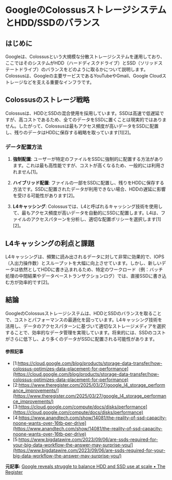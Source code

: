 # GoogleのColossusストレージシステムとHDD/SSDのバランス
## はじめに

Googleは、Colossusという大規模な分散ストレージシステムを運用しており、ここではそのシステムがHDD（ハードディスクドライブ）とSSD（ソリッドステートドライブ）のバランスをどのように取るかについて説明します。Colossusは、Googleの主要サービスであるYouTubeやGmail、Google Cloudストレージなどを支える重要なインフラです。

## Colossusのストレージ戦略

Colossusは、HDDとSSDの混合使用を採用しています。SSDは高速で低遅延ですが、高コストであるため、全てのデータをSSDに置くことは現実的ではありません。したがって、Colossusは最もアクセス頻度が高いデータをSSDに配置し、残りのデータはHDDに保存する戦略を取っています[1][2]。

### **データ配置方法**

1. **強制配置**: ユーザーが特定のファイルをSSDに強制的に配置する方法があります。これは最も高性能ですが、コストが高くなるため、一般的には利用されません[1]。
 
2. **ハイブリッド配置**: ファイルの一部をSSDに配置し、残りをHDDに保存する方法です。SSDに配置されたデータが利用できない場合、HDDの遅延に影響を受ける可能性があります[2]。

3. **L4キャッシング**: Colossusでは、L4と呼ばれるキャッシング技術を使用して、最もアクセス頻度が高いデータを自動的にSSDに配置します。L4は、ファイルのアクセスパターンを分析し、適切な配置ポリシーを選択します[1][2]。

## L4キャッシングの利点と課題

L4キャッシングは、頻繁に読み出されるデータに対して非常に効果的で、IOPS（入出力操作数）とスループットを大幅に向上させています。しかし、新しいデータは依然としてHDDに書き込まれるため、特定のワークロード（例：バッチ処理の中間結果やデータベーストランザクションログ）では、直接SSDに書き込む方が効率的です[2]。

## 結論

GoogleのColossusストレージシステムは、HDDとSSDのバランスを取ることで、コストとパフォーマンスの最適化を図っています。L4キャッシング技術を活用し、データのアクセスパターンに基づいて適切なストレージメディアを選択することで、効率的なデータ管理を実現しています。将来的には、SSDのコストがさらに低下し、より多くのデータがSSDに配置される可能性があります。

#### 参照記事
- [1:https://cloud.google.com/blog/products/storage-data-transfer/how-colossus-optimizes-data-placement-for-performance](https://cloud.google.com/blog/products/storage-data-transfer/how-colossus-optimizes-data-placement-for-performance)
- [2:https://www.theregister.com/2025/03/27/google_l4_storage_performance_improvements/](https://www.theregister.com/2025/03/27/google_l4_storage_performance_improvements/)
- [3:https://cloud.google.com/compute/docs/disks/performance](https://cloud.google.com/compute/docs/disks/performance)
- [4:https://www.anandtech.com/show/14081/the-reality-of-ssd-capacity-noone-wants-over-16tb-per-drive](https://www.anandtech.com/show/14081/the-reality-of-ssd-capacity-noone-wants-over-16tb-per-drive)
- [5:https://www.bigdatawire.com/2023/09/06/are-ssds-required-for-your-big-data-workflow-the-answer-may-surprise-you/](https://www.bigdatawire.com/2023/09/06/are-ssds-required-for-your-big-data-workflow-the-answer-may-surprise-you/)


**元記事:** [Google reveals struggle to balance HDD and SSD use at scale • The Register](https://www.theregister.com/2025/03/27/google_l4_storage_performance_improvements/)